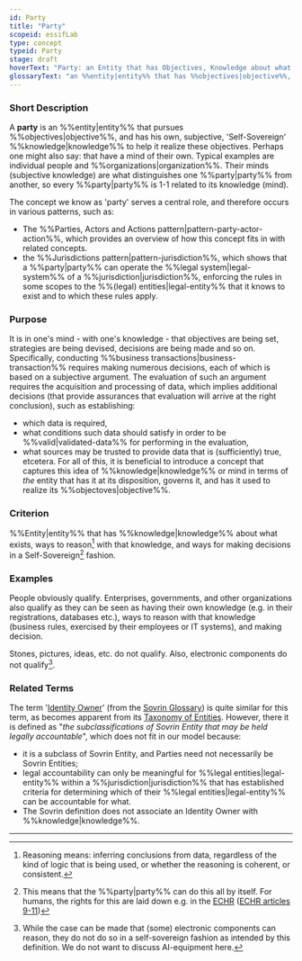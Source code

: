 ```yaml
---
id: Party
title: "Party"
scopeid: essifLab
type: concept
typeid: Party
stage: draft
hoverText: "Party: an Entity that has Objectives, Knowledge about what exists, rules that (should) apply, and some capability that allows it to reason, make decisions, generate and maintain Knowledge etc. in a Self-Sovereign fashion; Humans and Organizations ar the typical examples."
glossaryText: "an %%entity|entity%% that has %%objectives|objective%%, %%knowledge|knowledge%% about what exists, rules that (should) apply, and some capability that allows it to reason, make decisions, generate and maintain %%knowledge|knowledge%% etc. in a %%self|self%%-Sovereign fashion; %%humans|humans%% and %%organizations|organization%% ar the typical examples."
---
```


### Short Description
A **party** is an %%entity|entity%% that pursues %%objectives|objective%%, and has his own, subjective, 'Self-Sovereign' %%knowledge|knowledge%% to help it realize these objectives. Perhaps one might also say: that have a mind of their own. Typical examples are individual people and %%organizations|organization%%. Their minds (subjective knowledge) are what distinguishes one %%party|party%% from another, so every %%party|party%% is 1-1 related to its knowledge (mind).

The concept we know as 'party' serves a central role, and therefore occurs in various patterns, such as:
- The %%Parties, Actors and Actions pattern|pattern-party-actor-action%%, which provides an overview of how this concept fits in with related concepts.
- the %%Jurisdictions pattern|pattern-jurisdiction%%, which shows that a %%party|party%% can operate the %%legal system|legal-system%% of a %%jurisdiction|jurisdiction%%, enforcing the rules in some scopes to the %%(legal) entities|legal-entity%% that it knows to exist and to which these rules apply.

### Purpose
It is in one's mind - with one's knowledge - that objectives are being set, strategies are being devised, decisions are being made and so on. Specifically, conducting %%business transactions|business-transaction%% requires making numerous decisions, each of which is based on a subjective argument. The evaluation of such an argument requires the acquisition and processing of data, which implies additional decisions (that provide assurances that evaluation will arrive at the right conclusion), such as establishing:
- which data is required,
- what conditions such data should satisfy in order to be %%valid|validated-data%% for performing in the evaluation,
- what sources may be trusted to provide data that is (sufficiently) true,
etcetera. For all of this, it is beneficial to introduce a concept that captures this idea of %%knowledge|knowledge%% or mind in terms of _the_ entity that has it at its disposition, governs it, and has it used to realize its %%objectoves|objective%%. 

### Criterion
%%Entity|entity%% that has %%knowledge|knowledge%% about what exists, ways to reason[^1] with that knowledge, and ways for making decisions in a Self-Sovereign[^2] fashion.

### Examples
People obviously qualify. Enterprises, governments, and other organizations also qualify as they can be seen as having their own knowledge (e.g. in their registrations, databases etc.), ways to reason with that knowledge (business rules, exercised by their employees or IT systems), and making decision.

Stones, pictures, ideas, etc. do not qualify. Also, electronic components do not qualify[^3].

### Related Terms
The term '[Identity Owner](https://docs.google.com/document/d/1gfIz5TT0cNp2kxGMLFXr19x1uoZsruUe_0glHst2fZ8/edit#heading=h.2e5lma3u6c9g)' (from the [Sovrin Glossary](https://sovrin.org/library/glossary/)) is quite similar for this term, as becomes apparent from its [Taxonomy of Entities](https://docs.google.com/document/d/1gfIz5TT0cNp2kxGMLFXr19x1uoZsruUe_0glHst2fZ8/edit#heading=h.mq7pzglc1j96). However, there it is defined as "_the subclassifications of Sovrin Entity that may be held legally accountable_", which does not fit in our model because:
- it is a subclass of Sovrin Entity, and Parties need not necessarily be Sovrin Entities;
- legal accountability can only be meaningful for %%legal entities|legal-entity%% within a %%jurisdiction|jurisdiction%% that has established criteria for determining which of their %%legal entities|legal-entity%% can be accountable for what.
- The Sovrin definition does not associate an Identity Owner with %%knowledge|knowledge%%. 

---
[^1]: Reasoning means: inferring conclusions from data, regardless of the kind of logic that is being used, or whether the reasoning is coherent, or consistent.

[^2]: This means that the %%party|party%% can do this all by itself. For humans, the rights for this are laid down e.g. in the [ECHR](https://www.echr.coe.int "European Convention of Human Rights") ([ECHR articles 9-11](https://www.echr.coe.int/Documents/Convention_ENG.pdf))

[^3]: While the case can be made that (some) electronic components can reason, they do not do so in a self-sovereign fashion as intended by this definition. We do not want to discuss AI-equipment here.
